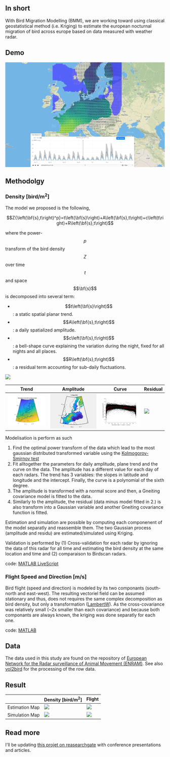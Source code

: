 ## In short
With Bird Migration Modelling (BMM), we are working toward using classical geostatistical method (i.e. Kriging) to estimate the european nocturnal migration of bird across europe based on data measured with weather radar.

## Demo
[<img src="2016/figure/screenshot.PNG">](https://bmm.raphaelnussbaumer.com/)


## Methodolgy

### Density [bird/m<sup>2</sup>]

The model we proposed is the following,

$$Z{\left(\bf{s},t\right)^p}=t\left(\bf{s}\right)+A\left(\bf{s},t\right)+c\left(t\right)+R\left(\bf{s},t\right)$$

where the power-$$p$$ transform of the bird density $$Z$$ over time $$t$$ and space $$\bf{s}$$ is decomposed into several term:
* $$t\left(\bf{s}\right)$$: a static spatial planar trend.
* $$A\left(\bf{s},t\right)$$: a daily spatialized amplitude.
* $$c\left(\bf{s},t\right)$$: a bell-shape curve explaining the variation during the night, fixed for all nights and all places.
* $$R\left(\bf{s},t\right)$$: a residual term accounting for sub-daily fluctuations.

<img src="2016/figure/paper/figure/mathematical_model_2.png">

| Trend  | Amplitude | Curve  | Residual |
| ------------- | ------------- | ------------- | ------------- |
|  <img src="2016/figure/trend.png"> | <img src="2016/figure/Density_estimationMap_amplitude.gif">  | <img src="2016/figure/curve.png">  | <img src="2016/figure/Density_estimationMap_residu.gif">  |


Modelisation is perform as such
1. Find the optimal power transform of the data which lead to the most gaussian distributed transformed variable using the [Kolmogorov-Smirnov test](https://en.wikipedia.org/wiki/Kolmogorov%E2%80%93Smirnov_test)
2. Fit alltogether the parameters for daily amplitude, plane trend and the curve on the data. The amplitude has a different value for each day of each radars. The trend has 3 variables: the slopes in latitude and longitude and the intercept. Finally, the curve is a polynomial of the sixth degree. 
3. The amplitude is transformed with a normal score and then, a Gneiting covariance model is fitted to the data.
4. Similarly to the amplitude, the residual (data minus model fitted in 2.) is also transform into a Gaussian variable and another Gneiting covariance function is fitted. 

Estimation and simulation are possible by computing each componenent of the model separatly and reassemble them. The two Gaussian process (amplitude and residu) are estimated/simulated using Kriging. 

Validation is performed by (1) Cross-validation for each radar by ignoring the data of this radar for all time and estimating the bird density at the same location and time and (2) comparaison to Birdscan radars.

code: [MATLAB LiveScript](https://rafnuss-postdoc.github.io/BMM/2016/html/Density_inference_cross-validation)

### Flight Speed and Direction [m/s]
Bird flight (speed and direction) is modeled by its two componants (south-north and east-west). The resulting vectoriel field can be assumed stationary and thus, does not requires the same complex decomposition as bird density, but only a transformation ([LambertW](https://arxiv.org/abs/1010.2265)). As the cross-covariance was relatively small (~2x smaller than each covariance) and because both componants are always known, the kriging was done separatly for each one.   

code: [MATLAB](https://rafnuss-postdoc.github.io/BMM/2016/html/Flight_inference_cross-validation)

## Data
The data used in this study are found on the repository of [European Network for the Radar surveillance of Animal Movement (ENRAM)](http://enram.github.io/data-repository/). See also [vol2bird](https://github.com/adokter/vol2bird) for the processing of the row data.


## Result

| 					| Density [bird/m<sup>2</sup>] | Flight |
| ------------- 	| ------------- 	 | ------------- |
|  Estimation Map 	|  <img src="2016/figure/Density_estimationMap_reassamble.gif">  | <img src="2016/figure/Flight_estimationMap_reassamble.gif">  |
| Simulation Map    |  <img src="2016/figure/Density_simulationMap.gif"> | <img src="2016/figure/Flight_simulationMap.gif"> |


## Read more

I'll be updating [this projet on reasearchgate](https://www.researchgate.net/project/Bird-Migration-Modelling-BMM) with conference presentations and articles.

<script src="https://cdnjs.cloudflare.com/ajax/libs/mathjax/2.7.5/MathJax.js?config=TeX-AMS-MML_HTMLorMML" type="text/javascript"></script>
